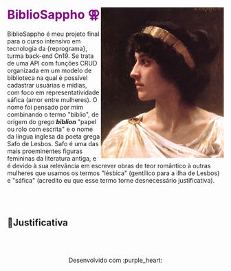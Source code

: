 <h1 align="right">
  <img style = "float: right" src="assets/Sappho-painting.gif" alt="Painting of Sappho of Lesbos" height="350">
</h1>

# <span style="color:purple"> BiblioSappho ⚢ </span> 
BiblioSappho é meu projeto final para o curso intensivo em tecnologia da {reprograma}, turma back-end On19. Se trata de uma API com funções CRUD  organizada em um modelo de biblioteca na qual é possível cadastrar usuárias e mídias, com foco em representatividade sáfica (amor entre mulheres). O nome foi pensado por mim combinando o termo "biblio", de origem do grego ***biblion*** "papel ou rolo com escrita" e o nome da língua inglesa da poeta grega Safo de Lesbos. Safo é uma das mais proeminentes figuras femininas da literatura antiga, e é devido à sua relevância em escrever obras de teor romântico à outras mulheres que usamos os termos "lésbica" (gentílico para a ilha de Lesbos) e "sáfica" (acredito eu que esse termo torne desnecessário justificativa).

 </br>
 </br>



## 📝Justificativa

 </br>
 </br>



<p align="center">
Desenvolvido com :purple_heart:  
</p>